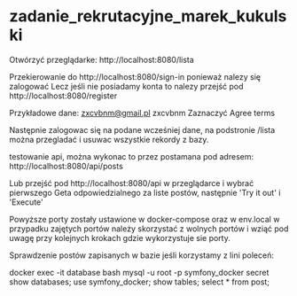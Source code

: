 # zadanie_rekrutacyjne_marek_kukulski
Otwórzyć przeglądarke:
http://localhost:8080/lista

Przekierowanie do http://localhost:8080/sign-in ponieważ nalezy się zalogować
Lecz jeśli nie posiadamy konta to nalezy przejść pod http://localhost:8080/register

Przykładowe dane:
zxcvbnm@gmail.pl
zxcvbnm
Zaznaczyć Agree terms

Następnie zalogowac się na podane wcześniej dane, na podstronie /lista można przegladać i usuwac wszystkie rekordy z bazy.

testowanie api, można wykonac to przez postamana pod adresem:
http://localhost:8080/api/posts

Lub przejść pod http://localhost:8080/api w przeglądarce i wybrać pierwszego Geta odpowiedzialnego za liste postów, następnie 'Try it out' i 'Execute'

Powyższe porty zostały ustawione w docker-compose oraz w env.local w przypadku zajętych portów należy skorzystać z wolnych portów i wziąć pod uwagę przy kolejnych krokach gdzie wykorzystuje sie porty.


Sprawdzenie postów zapisanych w bazie jeśli korzystamy z lini poleceń:

docker exec -it database bash
mysql -u root -p symfony_docker
secret
show databases;
use symfony_docker;
show tables;
select * from post;